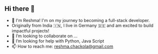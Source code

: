 ## Hi there 👋
- 🔭 I'm Reshma! I'm on my journey to becoming a full-stack developer.
- Originally from India 🇮🇳, I live in Germany 🇩🇪  and am excited to build impactful projects!
- 👯 I’m looking to collaborate on ...
- 🤔 I’m looking for help with Python, Java Script
- 📫 How to reach me: reshma.chackola@gmail.com

